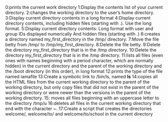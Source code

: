 0:prints the current work directory 
1:Display the contents list of your current directory.
2:changes the working directory to the user’s home directory.
3:Display current directory contents in a long format
4:Display current directory contents, including hidden files (starting with .). Use the long format.
5:Display current directory contents:
Long format
with user and group IDs displayed numerically
And hidden files (starting with .)
6:creates a directory named my_first_directory in the /tmp/ directory.
7:Move the file betty from /tmp/ to /tmp/my_first_directory.
8:Delete the file betty.
9:Delete the directory my_first_directory that is in the /tmp directory.
10:Delete the directory my_first_directory that is in the /tmp directory.
11:lists all files (even ones with names beginning with a period character, which are normally hidden) in the current directory and the parent of the working directory and the /boot directory (in this order), in long format
12:prints the type of the file named iamafile
13:Create a symbolic link to /bin/ls, named __ls__
14:copies all the HTML files from the current working directory to the parent of the working directory, but only copy files that did not exist in the parent of the working directory or were newer than the versions in the parent of the working directory.
15: moves all files beginning with an uppercase letter to the directory /tmp/u
16:deletes all files in the current working directory that end with the character ~.
17:Create a script that creates the directories welcome/, welcome/to/ and welcome/to/school in the current directory


